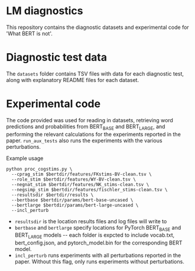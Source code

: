 # LM diagnostics

This repository contains the diagnostic datasets and experimental code for 'What BERT is not'.

# Diagnostic test data

The `datasets` folder contains TSV files with data for each diagnostic test, along with explanatory README files for each dataset.

# Experimental code

The code provided was used for reading in datasets, retrieving word predictions and probabilities from BERT<sub>BASE</sub> and BERT<sub>LARGE</sub>, and performing the relevant calculations for the experiments reported in the paper. `run_aux_tests` also runs the experiments with the various perturbations.

Example usage
```
python proc_cogstims.py \
  --cprag_stim $bertdir/features/FKstims-BV-clean.tsv \
  --role_stim $bertdir/features/WY-BV-clean.tsv \
  --negnat_stim $bertdir/features/NK_stims-clean.tsv \
  --negsimp_stim $bertdir/features/fischler_stims-clean.tsv \
  --resultsdir $bertdir/results \
  --bertbase $bertdir/params/bert-base-uncased \
  --bertlarge $bertdir/params/bert-large-uncased \
  --incl_perturb
```

* `resultsdir` is the location results files and log files will write to
* `bertbase` and `bertlarge` specify locations for PyTorch BERT<sub>BASE</sub> and BERT<sub>LARGE</sub> models -- each folder is expcted to include vocab.txt, bert_config.json, and pytorch_model.bin for the corresponding BERT model.
* `incl_perturb` runs experiments with all perturbations reported in the paper. Without this flag, only runs experiments without perturbations.
